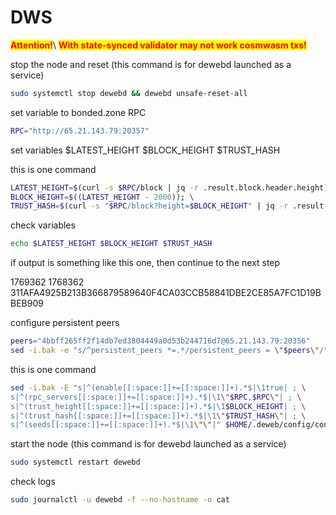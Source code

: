 # DWS

<mark style="color:red;">**Attention!**</mark>\ <mark style="color:red;">**With state-synced validator may not work cosmwasm txs!**</mark>

stop the node and reset (this command is for dewebd launched as a service)

```bash
sudo systemctl stop dewebd && dewebd unsafe-reset-all
```

set variable to bonded.zone RPC

```bash
RPC="http://65.21.143.79:20357"
```

set variables $LATEST\_HEIGHT $BLOCK\_HEIGHT $TRUST\_HASH

this is one command

```bash
LATEST_HEIGHT=$(curl -s $RPC/block | jq -r .result.block.header.height); \
BLOCK_HEIGHT=$((LATEST_HEIGHT - 2000)); \
TRUST_HASH=$(curl -s "$RPC/block?height=$BLOCK_HEIGHT" | jq -r .result.block_id.hash)
```

check variables

```bash
echo $LATEST_HEIGHT $BLOCK_HEIGHT $TRUST_HASH
```

if output is something like this one, then continue to the next step

1769362 1768362 311AFA4925B213B366879589640F4CA03CCB58841DBE2CE85A7FC1D19BBEB909

configure persistent peers

```bash
peers="4bbff265ff2f14db7ed3804449a0d53b244716d7@65.21.143.79:20356"
sed -i.bak -e "s/^persistent_peers *=.*/persistent_peers = \"$peers\"/" $HOME/.deweb/config/config.toml
```

this is one command

```bash
sed -i.bak -E "s|^(enable[[:space:]]+=[[:space:]]+).*$|\1true| ; \
s|^(rpc_servers[[:space:]]+=[[:space:]]+).*$|\1\"$RPC,$RPC\"| ; \
s|^(trust_height[[:space:]]+=[[:space:]]+).*$|\1$BLOCK_HEIGHT| ; \
s|^(trust_hash[[:space:]]+=[[:space:]]+).*$|\1\"$TRUST_HASH\"| ; \
s|^(seeds[[:space:]]+=[[:space:]]+).*$|\1\"\"|" $HOME/.deweb/config/config.toml
```

start the node (this command is for dewebd launched as a service)

```bash
sudo systemctl restart dewebd
```

check logs

```bash
sudo journalctl -u dewebd -f --no-hostname -o cat
```
